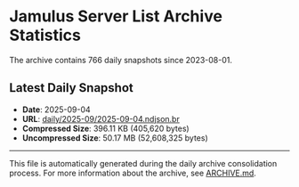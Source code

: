# Jamulus Server List Archive Statistics

The archive contains 766 daily snapshots since 2023-08-01.

## Latest Daily Snapshot

- **Date**: 2025-09-04
- **URL**: [daily/2025-09/2025-09-04.ndjson.br](https://jamulus-archive.ap-south-1.linodeobjects.com/main/daily/2025-09/2025-09-04.ndjson.br)
- **Compressed Size**: 396.11 KB (405,620 bytes)
- **Uncompressed Size**: 50.17 MB (52,608,325 bytes)

---

This file is automatically generated during the daily archive consolidation process.
For more information about the archive, see [ARCHIVE.md](ARCHIVE.md).
